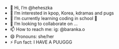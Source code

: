- 👋 Hi, I’m @heheszka
- 👀 I’m interested in kpop, Korea, kdramas and pugs
- 🌱 I’m currently learning coding in school 🤮
- 💞️ I’m looking to collaborate on ...
- 📫 How to reach me: ig: @baranka.o
- 😄 Pronouns: she/her
- ⚡ Fun fact: I HAVE A PUUGGG

<!---
heheszka/heheszka is a ✨ special ✨ repository because its `README.md` (this file) appears on your GitHub profile.
You can click the Preview link to take a look at your changes.
--->
